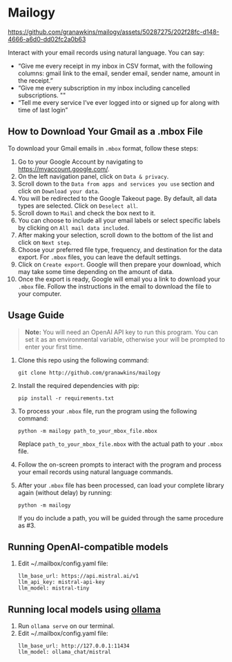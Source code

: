 # Mailogy

https://github.com/granawkins/mailogy/assets/50287275/202f28fc-d148-4666-a6d0-dd02fc2a0b63

Interact with your email records using natural language. You can say:

* “Give me every receipt in my inbox in CSV format, with the following columns: gmail link to the email, sender email, sender name, amount in the receipt.”
* “Give me every subscription in my inbox including cancelled subscriptions. ""
* “Tell me every service I’ve ever logged into or signed up for along with time of last login”

## How to Download Your Gmail as a .mbox File

To download your Gmail emails in `.mbox` format, follow these steps:

1. Go to your Google Account by navigating to https://myaccount.google.com/.
2. On the left navigation panel, click on `Data & privacy`.
3. Scroll down to the `Data from apps and services you use` section and click on `Download your data`.
4. You will be redirected to the Google Takeout page. By default, all data types are selected. Click on `Deselect all`.
5. Scroll down to `Mail` and check the box next to it.
6. You can choose to include all your email labels or select specific labels by clicking on `All mail data included`.
7. After making your selection, scroll down to the bottom of the list and click on `Next step`.
8. Choose your preferred file type, frequency, and destination for the data export. For `.mbox` files, you can leave the default settings.
9. Click on `Create export`. Google will then prepare your download, which may take some time depending on the amount of data.
10. Once the export is ready, Google will email you a link to download your `.mbox` file. Follow the instructions in the email to download the file to your computer.

## Usage Guide

> **Note:** You will need an OpenAI API key to run this program. You can set it as an environmental variable, otherwise your will be prompted to enter your first time.

1. Clone this repo using the following command:

    ```
    git clone http://github.com/granawkins/mailogy
    ```

2. Install the required dependencies with pip:

    ```
    pip install -r requirements.txt
    ```

3. To process your `.mbox` file, run the program using the following command:

   ```
   python -m mailogy path_to_your_mbox_file.mbox
   ```

   Replace `path_to_your_mbox_file.mbox` with the actual path to your `.mbox` file.

4. Follow the on-screen prompts to interact with the program and process your email records using natural language commands.

5. After your `.mbox` file has been processed, can load your complete library again (without delay) by running:

    ```
    python -m mailogy
    ```

    If you do include a path, you will be guided through the same procedure as #3. 

## Running OpenAI-compatible models
1. Edit ~/.mailbox/config.yaml file:
    ```
    llm_base_url: https://api.mistral.ai/v1
    llm_api_key: mistral-api-key
    llm_model: mistral-tiny
    ```

## Running local models using [ollama](https://ollama.ai/)
1. Run `ollama serve` on our terminal. 
2. Edit ~/.mailbox/config.yaml file:
    ```
    llm_base_url: http://127.0.0.1:11434
    llm_model: ollama_chat/mistral
    ```

